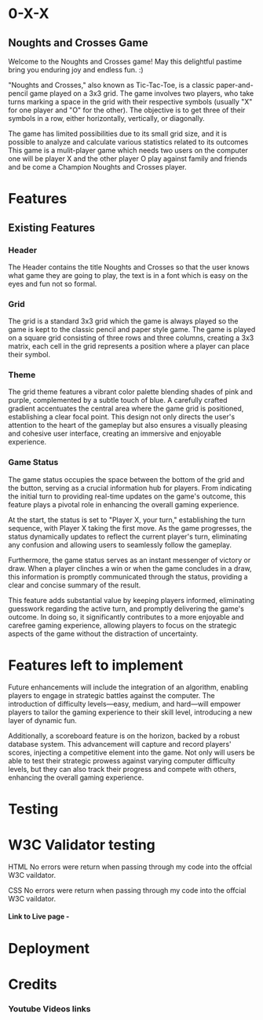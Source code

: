 # 0-X-X
## Noughts and Crosses Game

Welcome to the Noughts and Crosses game! May this delightful pastime bring you enduring joy and endless fun. :)

"Noughts and Crosses," also known as Tic-Tac-Toe, is a classic paper-and-pencil game played on a 3x3 grid. The game involves two players, who take turns marking a space in the grid with their respective symbols (usually "X" for one player and "O" for the other). The objective is to get three of their symbols in a row, either horizontally, vertically, or diagonally.

The game has limited possibilities due to its small grid size, and it is possible to analyze and calculate various statistics related to its outcomes
This game is a mulit-player game which needs two users on the computer one will be player X and the other player O play against family and friends and be come a Champion Noughts and Crosses player.

# Features 

## Existing Features

### Header
The Header contains the title Noughts and Crosses so that the user knows what game they are going to play, the text is in a font which is easy on the eyes and fun not so formal.

### Grid
The grid is a standard 3x3 grid which the game is always played so the game is kept to the classic pencil and paper style game. 
The game is played on a square grid consisting of three rows and three columns, creating a 3x3 matrix, each cell in the grid represents a position where a player can place their symbol.

### Theme
The grid theme features a vibrant color palette blending shades of pink and purple, complemented by a subtle touch of blue. A carefully crafted gradient accentuates the central area where the game grid is positioned, establishing a clear focal point. This design not only directs the user's attention to the heart of the gameplay but also ensures a visually pleasing and cohesive user interface, creating an immersive and enjoyable experience.


### Game Status

The game status occupies the space between the bottom of the grid and the button, serving as a crucial information hub for players. From indicating the initial turn to providing real-time updates on the game's outcome, this feature plays a pivotal role in enhancing the overall gaming experience.

At the start, the status is set to "Player X, your turn," establishing the turn sequence, with Player X taking the first move. As the game progresses, the status dynamically updates to reflect the current player's turn, eliminating any confusion and allowing users to seamlessly follow the gameplay.

Furthermore, the game status serves as an instant messenger of victory or draw. When a player clinches a win or when the game concludes in a draw, this information is promptly communicated through the status, providing a clear and concise summary of the result.

This feature adds substantial value by keeping players informed, eliminating guesswork regarding the active turn, and promptly delivering the game's outcome. In doing so, it significantly contributes to a more enjoyable and carefree gaming experience, allowing players to focus on the strategic aspects of the game without the distraction of uncertainty.


# Features left to implement

Future enhancements will include the integration of an algorithm, enabling players to engage in strategic battles against the computer. The introduction of difficulty levels—easy, medium, and hard—will empower players to tailor the gaming experience to their skill level, introducing a new layer of dynamic fun.

Additionally, a scoreboard feature is on the horizon, backed by a robust database system. This advancement will capture and record players' scores, injecting a competitive element into the game. Not only will users be able to test their strategic prowess against varying computer difficulty levels, but they can also track their progress and compete with others, enhancing the overall gaming experience.

# Testing


# W3C Validator testing

HTML
  No errors were return when passing through my code into the offcial W3C vaildator.

CSS
   No errors were return when passing through my code into the offcial W3C vaildator.
  


#### Link to Live page - 

# Deployment



# Credits


### Youtube Videos links


